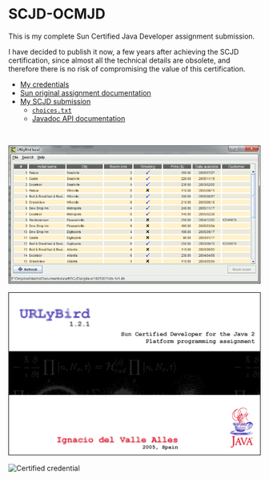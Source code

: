 # SCJD-OCMJD
This is my complete Sun Certified Java Developer assignment submission.

I have decided to publish it now, a few years after achieving the SCJD certification, since almost all the technical details are obsolete, and therefore there is no risk of compromising the value of this certification.

* [My credentials](https://www.youracclaim.com/badges/0e01a6db-4e57-427b-89ca-e233efd6baf9)
* [Sun original assignment documentation](https://rawgit.com/idelvall/SCJD-OCMJD/master/scjda-sr1825921/docs/instructions.html)
* [My SCJD submission](scjda-sr1825921)
  * [`choices.txt`](https://rawgit.com/idelvall/SCJD-OCMJD/master/scjda-sr1825921/docs/choices.txt)
  * [Javadoc API documentation](https://rawgit.com/idelvall/SCJD-OCMJD/master/scjda-sr1825921/docs/javadoc/index.html)

<br>

![URLuBird snapshot](URLyBird.gif)

![About screenshot](scjda-sr1825921/code/suncertify/gui/images/portada.gif)

![Certified credential](https://acclaim-production-app.s3.amazonaws.com/images/246b5d2f-6c89-4664-bbeb-6149ee3f3062/oracle_master.png)

